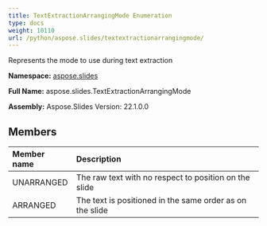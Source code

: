 ```yaml
---
title: TextExtractionArrangingMode Enumeration
type: docs
weight: 10110
url: /python/aspose.slides/textextractionarrangingmode/
---
```


Represents the mode to use during text extraction

**Namespace:** [aspose.slides](/python/aspose.slides/)

**Full Name:** aspose.slides.TextExtractionArrangingMode

**Assembly:**  Aspose.Slides Version: 22.1.0.0

## **Members**
|**Member name**|**Description**|
| :- | :- |
|UNARRANGED|The raw text with no respect to position on the slide|
|ARRANGED|The text is positioned in the same order as on the slide|
